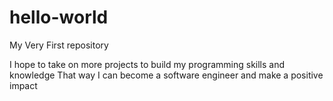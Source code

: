 # hello-world
My Very First repository

I hope to take on more projects to build my programming skills and knowledge
That way I can become a software engineer and make a positive impact
